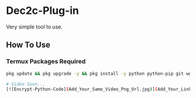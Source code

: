 # Dec2c-Plug-in

Very simple tool to use.

## How To Use

### Termux Packages Required

```bash
pkg update && pkg upgrade -y && pkg install -y python python-pip git wget curl termux-api && pip install colorama pyperclip pycryptodome && termux-setup-storage```

# Video Soon...
[![Encrypt-Python-Code](Add_Your_Same_Video_Png_Url.jpg)](Add_Your_Link)


